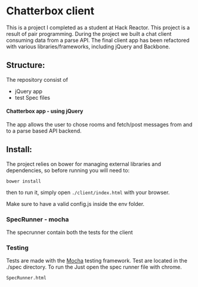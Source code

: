 Chatterbox client
==============

This is a project I completed as a student at Hack Reactor. This project is a result of pair programming. During the project we built a chat client consuming data from a parse API. The final client app has been refactored with various libraries/frameworks, including  jQuery and Backbone.

## Structure:

The repository consist of

- jQuery app
- test Spec files

#### Chatterbox app - using jQuery

The app allows the user to chose rooms and fetch/post messages from and to a parse based API backend.

## Install:

The project relies on bower for managing external libraries and dependencies, so before running you will need to:

`bower install`

then to run it, simply open `./client/index.html` with your browser.

Make sure to have a valid config.js inside the env folder.

### SpecRunner - mocha

The specrunner contain both the tests for the client

### Testing

Tests are made with the [Mocha](https://github.com/mochajs/mocha) testing framework.
Test are located in the ./spec directory. To run the Just open the spec runner file with chrome.

```
SpecRunner.html
```
